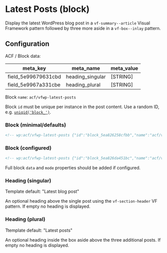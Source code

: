 # Latest Posts (block)

Display the latest WordPress blog post in a `vf-summary--article` Visual Framework pattern followed by three more aside in a `vf-box--inlay` pattern.

## Configuration

ACF / Block data:

| meta_key | meta_name | meta_value |
| -------- | --------- | ---------- |
| field_5e99679631cbd | heading_singular | [STRING] |
| field_5e9967a331cbe | heading_plural | [STRING] |

Block `name`: `acf/vfwp-latest-posts`

Block `id` must be unique per instance in the post content. Use a random ID, e.g. [`uniqid('block_')`](https://www.php.net/manual/en/function.uniqid.php).

### Block (minimal/defaults)

```html
<!-- wp:acf/vfwp-latest-posts {"id":"block_5ea826258cfbb","name":"acf/vfwp-latest-posts"} /-->
```

### Block (configured)

```html
<!-- wp:acf/vfwp-latest-posts {"id":"block_5ea826da451bc","name":"acf/vfwp-latest-posts","data":{"field_5e99679631cbd":"Latest","field_5e9967a331cbe":"More"},"mode":"preview"} /-->
```

Full block `data` and `mode` properties should be added if configured.

### Heading (singular)

Template default: "Latest blog post"

An optional heading above the single post using the `vf-section-header` VF pattern. If empty no heading is displayed.

### Heading (plural)

Ttemplate default: "Latest posts"

An optional heading inside the box aside above the three additional posts. If empty no heading is displayed.
